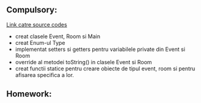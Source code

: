 Compulsory:
-
[Link catre source codes](https://github.com/AnaMitrea/AdvancedProgrammingLabs/tree/main/Laboratory2/Compulsory/src/main/java)
- creat clasele Event, Room si Main
- creat Enum-ul Type
- implementat setters si getters pentru variabilele private din Event si Room
- override al metodei toString() in clasele Event si Room
- creat functii statice pentru creare obiecte de tipul event, room si pentru afisarea specifica a lor.

Homework:
-
